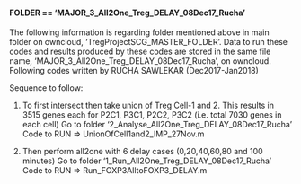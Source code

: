 #### FOLDER == ‘MAJOR_3_All2One_Treg_DELAY_08Dec17_Rucha’
The following information is regarding folder mentioned above in main folder on owncloud, ‘TregProjectSCG_MASTER_FOLDER’. Data to run these codes and results produced by these codes are stored in the same file name, ‘MAJOR_3_All2One_Treg_DELAY_08Dec17_Rucha’, on owncloud.
Following codes written by RUCHA SAWLEKAR (Dec2017-Jan2018)Sequence to follow:

1.	To first intersect then take union of Treg Cell-1 and 2. This results in 3515 genes each for P2C1, P3C1, P2C2, P3C2 (i.e. total 7030 genes in each cell)
Go to folder ‘2_Analyse_All2One_Treg_DELAY_08Dec17_Rucha’Code to RUN => UnionOfCell1and2_IMP_27Nov.m

2.	Then perform all2one with 6 delay cases (0,20,40,60,80 and 100 minutes)Go to folder ‘1_Run_All2One_Treg_DELAY_08Dec17_Rucha’Code to RUN => Run_FOXP3AlltoFOXP3_DELAY.m